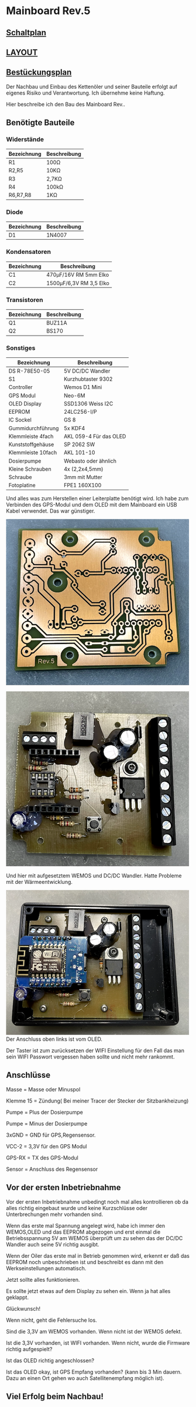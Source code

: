 # Mainboard Rev.5

## [Schaltplan](PDF/SCHALTPLAN.pdf)

## [LAYOUT](PDF/LAYOUT.pdf)

## [Bestückungsplan](PDF/BESTUECKUNGSPLAN.pdf)

Der Nachbau und Einbau des Kettenöler und seiner Bauteile erfolgt auf eigenes Risiko und Verantwortung. Ich übernehme keine Haftung.

Hier beschreibe ich den Bau des Mainboard Rev..

## Benötigte Bauteile

### Widerstände

|Bezeichnung        |Beschreibung               |
|-------------------|---------------------------|
|R1                 |100Ω                       |
|R2,R5              |10KΩ                       |
|R3                 |2,7KΩ                      |
|R4                 |100kΩ                      |
R6,R7,R8            |1KΩ                        |

### Diode

|Bezeichnung        |Beschreibung               |
|-------------------|---------------------------|
|D1                 |1N4007                     |

### Kondensatoren

|Bezeichnung        |Beschreibung               |
|-------------------|---------------------------|
|C1                 |470µF/16V  RM 5mm  Elko    |
|C2                 |1500µF/6,3V RM 3,5  Elko   |

### Transistoren

|Bezeichnung        |Beschreibung               |
|-------------------|---------------------------|
|Q1                 |BUZ11A                     |
|Q2                 |BS170                      |

### Sonstiges

|Bezeichnung        |Beschreibung               |
|-------------------|---------------------------|
|DS R-78E50-05      |5V DC/DC Wandler           |
|S1                 |Kurzhubtaster 9302         |
|Controller         |Wemos D1 Mini              |
|GPS Modul          |Neo-6M                     |
|OLED Display       |SSD1306 Weiss I2C          |
|EEPROM             |24LC256-I/P                |
|IC Sockel          |GS 8                       |
|Gummidurchführung  |5x	KDF4                    |
|Klemmleiste 4fach  |AKL 059-4  Für das OLED    |
|Kunststoffgehäuse  |SP 2062 SW                 |
|Klemmleiste 10fach |AKL 101-10                 |
|Dosierpumpe        |Webasto oder ähnlich       |
|Kleine Schrauben   |4x (2,2x4,5mm)             |
|Schraube           |3mm mit Mutter             |
|Fotoplatine        |FPE1 160X100               |

Und alles was zum Herstellen einer Leiterplatte benötigt wird.
Ich habe zum Verbinden des GPS-Modul und dem OLED mit dem Mainboard ein USB Kabel verwendet. Das war günstiger.

![PCB](PNG/PCB.png)

![PCB OBEN](PNG/PCB_OBEN.png)

Und hier mit aufgesetztem WEMOS und DC/DC Wandler. Hatte Probleme mit der Wärmeentwicklung.

![PCB MIT WEMOS](PNG/MIT_WEMOS.png)
Der Anschluss oben links ist vom OLED.

Der Taster ist zum zurücksetzen der WIFI Einstellung für den Fall das man sein WIFI Passwort vergessen haben sollte und nicht mehr rankommt.

## Anschlüsse

Masse       = Masse oder Minuspol

Klemme 15   = Zündung( Bei meiner Tracer der Stecker der Sitzbankheizung)

Pumpe       = Plus der Dosierpumpe

Pumpe       =   Minus der Dosierpumpe

3xGND       = GND für GPS,Regensensor.

VCC-2       = 3,3V für den GPS Modul

GPS-RX      = TX des GPS-Modul

Sensor      = Anschluss des Regensensor

## Vor der ersten Inbetriebnahme

Vor der ersten Inbetriebnahme unbedingt noch mal alles kontrollieren ob da alles richtig eingebaut wurde und keine Kurzschlüsse oder Unterbrechungen mehr vorhanden sind.

Wenn das erste mal Spannung angelegt wird, habe ich immer den WEMOS,OLED und das EEPROM abgezogen und erst einmal die Betriebsspannung 5V am WEMOS überprüft um zu sehen das der DC/DC Wandler auch seine 5V richtig ausgibt.

Wenn der Oiler das erste mal in Betrieb genommen wird, erkennt er daß das EEPROM noch unbeschrieben ist und beschreibt es dann mit den Werkseinstellungen automatisch.

Jetzt sollte alles funktionieren.

Es sollte jetzt etwas auf dem Display zu sehen ein. Wenn ja hat alles geklappt.

Glückwunsch!

Wenn nicht, geht die Fehlersuche los.

Sind die 3,3V am WEMOS vorhanden. Wenn nicht ist der WEMOS defekt.

Ist die 3,3V vorhanden, ist WIFI vorhanden. Wenn nicht, wurde die Firmware richtig aufgespielt?

Ist das OLED richtig angeschlossen?

Ist das OLED okay, ist GPS Empfang vorhanden? (kann bis 3 Min dauern. Dazu an einen Ort gehen wo auch Satellitenempfang möglich ist).

## Viel Erfolg beim Nachbau!

